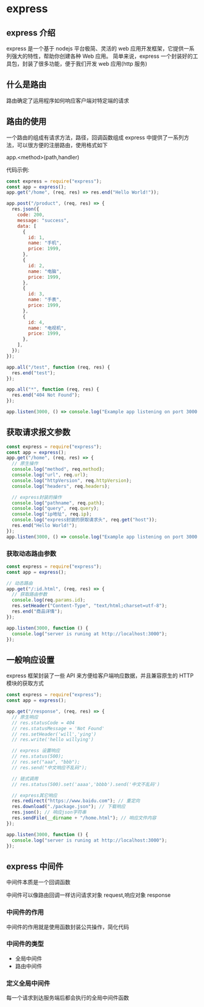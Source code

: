 # express

## express 介绍

express 是一个基于 nodejs 平台极简、灵活的 web 应用开发框架，它提供一系列强大的特性，帮助你创建各种 Web 应用。
简单来说，express 一个封装好的工具包，封装了很多功能，便于我们开发 web 应用(http 服务)

## 什么是路由

路由确定了运用程序如何响应客户端对特定端的请求

## 路由的使用

一个路由的组成有请求方法，路径，回调函数组成
express 中提供了一系列方法，可以很方便的注册路由，使用格式如下

app.\<method\>(path,handler)

代码示例:

```js
const express = require("express");
const app = express();
app.get("/home", (req, res) => res.end("Hello World!"));

app.post("/product", (req, res) => {
  res.json({
    code: 200,
    message: "success",
    data: [
      {
        id: 1,
        name: "手机",
        price: 1999,
      },
      {
        id: 2,
        name: "电脑",
        price: 1999,
      },
      {
        id: 3,
        name: "手表",
        price: 1999,
      },
      {
        id: 4,
        name: "电视机",
        price: 1999,
      },
    ],
  });
});

app.all("/test", function (req, res) {
  res.end("test");
});

app.all("*", function (req, res) {
  res.end("404 Not Found");
});

app.listen(3000, () => console.log("Example app listening on port 3000!"));
```

## 获取请求报文参数

```js
const express = require("express");
const app = express();
app.get("/home", (req, res) => {
  // 原生操作
  console.log("method", req.method);
  console.log("url", req.url);
  console.log("httpVersion", req.httpVersion);
  console.log("headers", req.headers);

  // express封装的操作
  console.log("pathname", req.path);
  console.log("query", req.query);
  console.log("ip地址", req.ip);
  console.log("express封装的获取请求头", req.get("host"));
  res.end("Hello World!");
});
app.listen(3000, () => console.log("Example app listening on port 3000!"));
```

### 获取动态路由参数

```js
const express = require("express");
const app = express();

// 动态路由
app.get("/:id.html", (req, res) => {
  // 获取路由参数
  console.log(req.params.id);
  res.setHeader("Content-Type", "text/html;charset=utf-8");
  res.end("商品详情");
});

app.listen(3000, function () {
  console.log("server is runing at http://localhost:3000");
});
```

## 一般响应设置

express 框架封装了一些 API 来方便给客户端响应数据，并且兼容原生的 HTTP 模块的获取方式

```js
const express = require("express");
const app = express();

app.get("/response", (req, res) => {
  // 原生响应
  // res.statusCode = 404
  // res.statusMessage = 'Not Found'
  // res.setHeader('will','ying')
  // res.write('hello willying')

  // express 设置响应
  // res.status(500);
  // res.set("aaa", "bbb");
  // res.send("中文响应不乱码");

  // 链式调用
  // res.status(500).set('aaaa','bbbb').send('中文不乱码')

  // express其它响应
  res.redirect("https://www.baidu.com"); // 重定向
  res.download("./package.json"); // 下载响应
  res.json(); // 响应json字符串
  res.sendFile(__dirname + "/home.html"); // 响应文件内容
});

app.listen(3000, function () {
  console.log("server is runing at http://localhost:3000");
});
```

## express 中间件

中间件本质是一个回调函数

中间件可以像路由回调一样访问请求对象 request,响应对象 response

### 中间件的作用

中间件的作用就是使用函数封装公共操作，简化代码

### 中间件的类型

- 全局中间件
- 路由中间件

### 定义全局中间件

每一个请求到达服务端后都会执行的全局中间件函数
